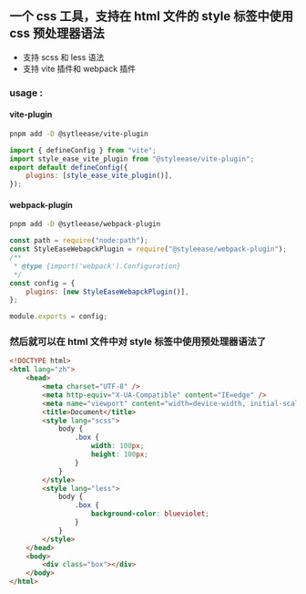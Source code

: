 ## 一个 css 工具，支持在 html 文件的 style 标签中使用 css 预处理器语法

-   支持 scss 和 less 语法
-   支持 vite 插件和 webpack 插件

### usage :

#### vite-plugin

```bash
pnpm add -D @sytleease/vite-plugin
```

```javascript
import { defineConfig } from "vite";
import style_ease_vite_plugin from "@styleease/vite-plugin";
export default defineConfig({
    plugins: [style_ease_vite_plugin()],
});
```

#### webpack-plugin

```bash
pnpm add -D @sytleease/webpack-plugin
```

```javascript
const path = require("node:path");
const StyleEaseWebapckPlugin = require("@styleease/webpack-plugin");
/**
 * @type {import('webpack').Configuration}
 */
const config = {
    plugins: [new StyleEaseWebapckPlugin()],
};

module.exports = config;
```

### 然后就可以在 html 文件中对 style 标签中使用预处理器语法了

```html
<!DOCTYPE html>
<html lang="zh">
    <head>
        <meta charset="UTF-8" />
        <meta http-equiv="X-UA-Compatible" content="IE=edge" />
        <meta name="viewport" content="width=device-width, initial-scale=1.0" />
        <title>Document</title>
        <style lang="scss">
            body {
                .box {
                    width: 100px;
                    height: 100px;
                }
            }
        </style>
        <style lang="less">
            body {
                .box {
                    background-color: blueviolet;
                }
            }
        </style>
    </head>
    <body>
        <div class="box"></div>
    </body>
</html>
```
